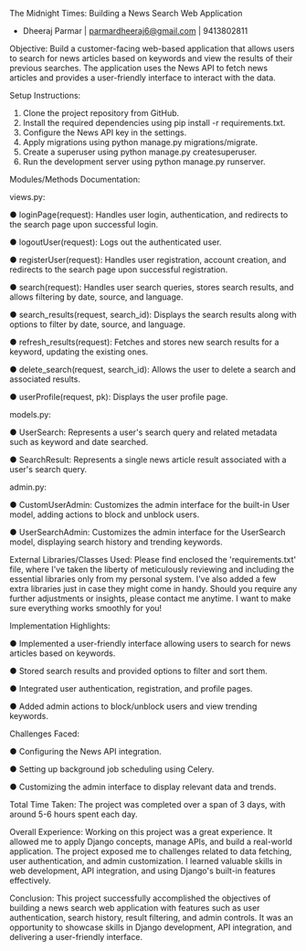 The Midnight Times: Building a News Search Web Application
- Dheeraj Parmar | parmardheeraj6@gmail.com | 9413802811


Objective:
Build a customer-facing web-based application that allows users to search for news articles
based on keywords and view the results of their previous searches. The application uses the
News API to fetch news articles and provides a user-friendly interface to interact with the data.


Setup Instructions:
1. Clone the project repository from GitHub.
2. Install the required dependencies using pip install -r requirements.txt.
3. Configure the News API key in the settings.
4. Apply migrations using python manage.py migrations/migrate.
5. Create a superuser using python manage.py createsuperuser.
6. Run the development server using python manage.py runserver.


Modules/Methods Documentation:

views.py:

● loginPage(request): Handles user login, authentication, and redirects to the search page
upon successful login.

● logoutUser(request): Logs out the authenticated user.

● registerUser(request): Handles user registration, account creation, and redirects to the
search page upon successful registration.

● search(request): Handles user search queries, stores search results, and allows filtering
by date, source, and language.

● search_results(request, search_id): Displays the search results along with options to
filter by date, source, and language.

● refresh_results(request): Fetches and stores new search results for a keyword, updating
the existing ones.

● delete_search(request, search_id): Allows the user to delete a search and associated
results.

● userProfile(request, pk): Displays the user profile page.

models.py:

● UserSearch: Represents a user's search query and related metadata such as keyword
and date searched.

● SearchResult: Represents a single news article result associated with a user's search
query.

admin.py:

● CustomUserAdmin: Customizes the admin interface for the built-in User model, adding
actions to block and unblock users.

● UserSearchAdmin: Customizes the admin interface for the UserSearch model,
displaying search history and trending keywords.

External Libraries/Classes Used:
Please find enclosed the 'requirements.txt' file, where I've taken the liberty of
meticulously reviewing and including the essential libraries only from my personal
system. I've also added a few extra libraries just in case they might come in handy.
Should you require any further adjustments or insights, please contact me anytime.
I want to make sure everything works smoothly for you!

Implementation Highlights:

● Implemented a user-friendly interface allowing users to search for news articles based
on keywords.

● Stored search results and provided options to filter and sort them.

● Integrated user authentication, registration, and profile pages.

● Added admin actions to block/unblock users and view trending keywords.

Challenges Faced:

● Configuring the News API integration.

● Setting up background job scheduling using Celery.

● Customizing the admin interface to display relevant data and trends.


Total Time Taken:
The project was completed over a span of 3 days, with around 5-6 hours spent each day.


Overall Experience:
Working on this project was a great experience. It allowed me to apply Django concepts,
manage APIs, and build a real-world application. The project exposed me to challenges related
to data fetching, user authentication, and admin customization. I learned valuable skills in web
development, API integration, and using Django's built-in features effectively.


Conclusion:
This project successfully accomplished the objectives of building a news search web application
with features such as user authentication, search history, result filtering, and admin controls. It
was an opportunity to showcase skills in Django development, API integration, and delivering a
user-friendly interface.
